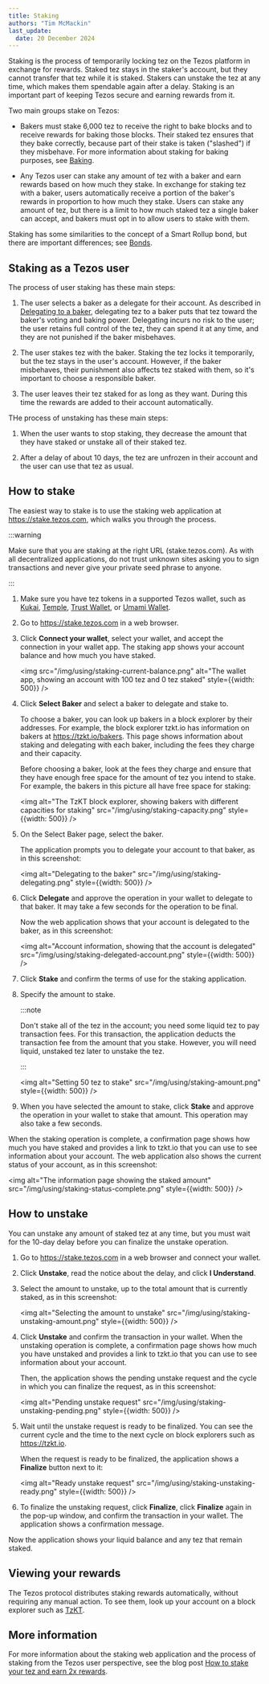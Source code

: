 ```yaml
---
title: Staking
authors: "Tim McMackin"
last_update:
  date: 20 December 2024
---
```


Staking is the process of temporarily locking tez on the Tezos platform in exchange for rewards.
Staked tez stays in the staker's account, but they cannot transfer that tez while it is staked.
Stakers can unstake the tez at any time, which makes them spendable again after a delay.
Staking is an important part of keeping Tezos secure and earning rewards from it.

Two main groups stake on Tezos:

- Bakers must stake 6,000 tez to receive the right to bake blocks and to receive rewards for baking those blocks.
Their staked tez ensures that they bake correctly, because part of their stake is taken ("slashed") if they misbehave.
For more information about staking for baking purposes, see [Baking](/architecture/bakers).

- Any Tezos user can stake any amount of tez with a baker and earn rewards based on how much they stake.
In exchange for staking tez with a baker, users automatically receive a portion of the baker's rewards in proportion to how much they stake.
Users can stake any amount of tez, but there is a limit to how much staked tez a single baker can accept, and bakers must opt in to allow users to stake with them.

Staking has some similarities to the concept of a Smart Rollup bond, but there are important differences; see [Bonds](/architecture/smart-rollups#bonds).

## Staking as a Tezos user

The process of user staking has these main steps:

1. The user selects a baker as a delegate for their account.
As described in [Delegating to a baker](/architecture/bakers#delegating-to-a-baker), delegating tez to a baker puts that tez toward the baker's voting and baking power.
Delegating incurs no risk to the user; the user retains full control of the tez, they can spend it at any time, and they are not punished if the baker misbehaves.

1. The user stakes tez with the baker.
Staking the tez locks it temporarily, but the tez stays in the user's account.
However, if the baker misbehaves, their punishment also affects tez staked with them, so it's important to choose a responsible baker.

1. The user leaves their tez staked for as long as they want.
During this time the rewards are added to their account automatically.

THe process of unstaking has these main steps:

1. When the user wants to stop staking, they decrease the amount that they have staked or unstake all of their staked tez.

1. After a delay of about 10 days, the tez are unfrozen in their account and the user can use that tez as usual.

## How to stake

The easiest way to stake is to use the staking web application at https://stake.tezos.com, which walks you through the process.

:::warning

Make sure that you are staking at the right URL (stake.tezos.com).
As with all decentralized applications, do not trust unknown sites asking you to sign transactions and never give your private seed phrase to anyone.

:::

1. Make sure you have tez tokens in a supported Tezos wallet, such as [Kukai](https://wallet.kukai.app/), [Temple](https://templewallet.com/), [Trust Wallet](https://trustwallet.com/), or [Umami Wallet](https://umamiwallet.com/).

1. Go to https://stake.tezos.com in a web browser.

1. Click **Connect your wallet**, select your wallet, and accept the connection in your wallet app.
The staking app shows your account balance and how much you have staked.

   <img src="/img/using/staking-current-balance.png" alt="The wallet app, showing an account with 100 tez and 0 tez staked" style={{width: 500}} />

1. Click **Select Baker** and select a baker to delegate and stake to.

   To choose a baker, you can look up bakers in a block explorer by their addresses.
   For example, the block explorer tzkt.io has information on bakers at https://tzkt.io/bakers.
   This page shows information about staking and delegating with each baker, including the fees they charge and their capacity.

   Before choosing a baker, look at the fees they charge and ensure that they have enough free space for the amount of tez you intend to stake.
   For example, the bakers in this picture all have free space for staking:

   <img alt="The TzKT block explorer, showing bakers with different capacities for staking" src="/img/using/staking-capacity.png" style={{width: 500}} />

1. On the Select Baker page, select the baker.

   The application prompts you to delegate your account to that baker, as in this screenshot:

   <img alt="Delegating to the baker" src="/img/using/staking-delegating.png" style={{width: 500}} />

1. Click **Delegate** and approve the operation in your wallet to delegate to that baker.
It may take a few seconds for the operation to be final.

   Now the web application shows that your account is delegated to the baker, as in this screenshot:

   <img alt="Account information, showing that the account is delegated" src="/img/using/staking-delegated-account.png" style={{width: 500}} />

1. Click **Stake** and confirm the terms of use for the staking application.

1. Specify the amount to stake.

   :::note

   Don't stake all of the tez in the account; you need some liquid tez to pay transaction fees.
   For this transaction, the application deducts the transaction fee from the amount that you stake.
   However, you will need liquid, unstaked tez later to unstake the tez.

   :::

   <img alt="Setting 50 tez to stake" src="/img/using/staking-amount.png" style={{width: 500}} />

1. When you have selected the amount to stake, click **Stake** and approve the operation in your wallet to stake that amount.
This operation may also take a few seconds.

When the staking operation is complete, a confirmation page shows how much you have staked and provides a link to tzkt.io that you can use to see information about your account.
The web application also shows the current status of your account, as in this screenshot:

<img alt="The information page showing the staked amount" src="/img/using/staking-status-complete.png" style={{width: 500}} />

## How to unstake

You can unstake any amount of staked tez at any time, but you must wait for the 10-day delay before you can finalize the unstake operation.

1. Go to https://stake.tezos.com in a web browser and connect your wallet.

1. Click **Unstake**, read the notice about the delay, and click **I Understand**.

1. Select the amount to unstake, up to the total amount that is currently staked, as in this screenshot:

   <img alt="Selecting the amount to unstake" src="/img/using/staking-unstaking-amount.png" style={{width: 500}} />

1. Click **Unstake** and confirm the transaction in your wallet.
When the unstaking operation is complete, a confirmation page shows how much you have unstaked and provides a link to tzkt.io that you can use to see information about your account.

   Then, the application shows the pending unstake request and the cycle in which you can finalize the request, as in this screenshot:

   <img alt="Pending unstake request" src="/img/using/staking-unstaking-pending.png" style={{width: 500}} />

1. Wait until the unstake request is ready to be finalized.
You can see the current cycle and the time to the next cycle on block explorers such as https://tzkt.io.

   When the request is ready to be finalized, the application shows a **Finalize** button next to it:

   <img alt="Ready unstake request" src="/img/using/staking-unstaking-ready.png" style={{width: 500}} />

1. To finalize the unstaking request, click **Finalize**, click **Finalize** again in the pop-up window, and confirm the transaction in your wallet.
The application shows a confirmation message.

Now the application shows your liquid balance and any tez that remain staked.

## Viewing your rewards

The Tezos protocol distributes staking rewards automatically, without requiring any manual action.
To see them, look up your account on a block explorer such as [TzKT](https://tzkt.io).

## More information

For more information about the staking web application and the process of staking from the Tezos user perspective, see the blog post [How to stake your tez and earn 2x rewards](https://spotlight.tezos.com/how-to-stake/).
